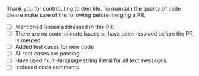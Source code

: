 Thank you for contributing to Geri life. To maintain the quality of code please make sure of the following before merging a PR.
- [ ] Mentioned issues addressed in this PR.
- [ ] There are no code-climate issues or have been resolved before the PR is merged.
- [ ] Added test cases for new code
- [ ] All test cases are passing
- [ ] Have used multi-language string literal for all text messages.
- [ ] Included code comments